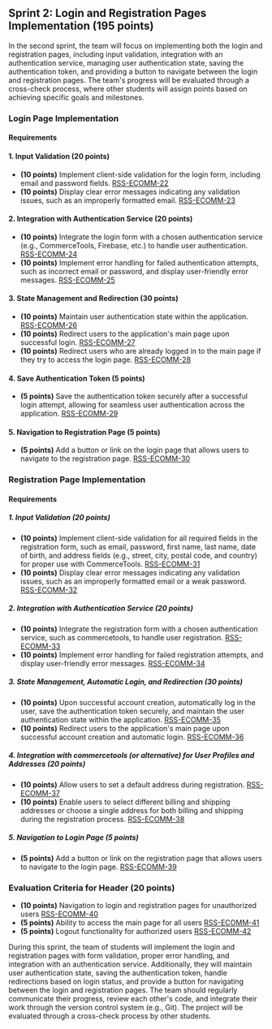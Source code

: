 ## Sprint 2: Login and Registration Pages Implementation (195 points)

In the second sprint, the team will focus on implementing both the login and registration pages, including input validation, integration with an authentication service, managing user authentication state, saving the authentication token, and providing a button to navigate between the login and registration pages. The team's progress will be evaluated through a cross-check process, where other students will assign points based on achieving specific goals and milestones.

### Login Page Implementation

#### Requirements

#### 1. Input Validation (20 points)
- **(10 points)** Implement client-side validation for the login form, including email and password fields. [RSS-ECOMM-22](./Sprint2/RSS-ECOMM-22.md)
- **(10 points)** Display clear error messages indicating any validation issues, such as an improperly formatted email. [RSS-ECOMM-23](./Sprint2/RSS-ECOMM-23.md)

#### 2. Integration with Authentication Service (20 points)
- **(10 points)** Integrate the login form with a chosen authentication service (e.g., CommerceTools, Firebase, etc.) to handle user authentication. [RSS-ECOMM-24](./Sprint2/RSS-ECOMM-24.md)
- **(10 points)** Implement error handling for failed authentication attempts, such as incorrect email or password, and display user-friendly error messages. [RSS-ECOMM-25](./Sprint2/RSS-ECOMM-25.md)

#### 3. State Management and Redirection (30 points)
- **(10 points)** Maintain user authentication state within the application. [RSS-ECOMM-26](./Sprint2/RSS-ECOMM-26.md)
- **(10 points)** Redirect users to the application's main page upon successful login. [RSS-ECOMM-27](./Sprint2/RSS-ECOMM-27.md)
- **(10 points)** Redirect users who are already logged in to the main page if they try to access the login page. [RSS-ECOMM-28](./Sprint2/RSS-ECOMM-28.md)

#### 4. Save Authentication Token (5 points)
- **(5 points)** Save the authentication token securely after a successful login attempt, allowing for seamless user authentication across the application. [RSS-ECOMM-29](./Sprint2/RSS-ECOMM-29.md)

#### 5. Navigation to Registration Page (5 points)
- **(5 points)** Add a button or link on the login page that allows users to navigate to the registration page. [RSS-ECOMM-30](./Sprint2/RSS-ECOMM-30.md)

### Registration Page Implementation

#### Requirements

##### 1. Input Validation (20 points)
- **(10 points)** Implement client-side validation for all required fields in the registration form, such as email, password, first name, last name, date of birth, and address fields (e.g., street, city, postal code, and country) for proper use with CommerceTools. [RSS-ECOMM-31](./Sprint2/RSS-ECOMM-31.md)
- **(10 points)** Display clear error messages indicating any validation issues, such as an improperly formatted email or a weak password. [RSS-ECOMM-32](./Sprint2/RSS-ECOMM-32.md)

##### 2. Integration with Authentication Service (20 points)
- **(10 points)** Integrate the registration form with a chosen authentication service, such as commercetools, to handle user registration. [RSS-ECOMM-33](./Sprint2/RSS-ECOMM-33.md)
- **(10 points)** Implement error handling for failed registration attempts, and display user-friendly error messages. [RSS-ECOMM-34](./Sprint2/RSS-ECOMM-34.md)

##### 3. State Management, Automatic Login, and Redirection (30 points)
- **(10 points)** Upon successful account creation, automatically log in the user, save the authentication token securely, and maintain the user authentication state within the application. [RSS-ECOMM-35](./Sprint2/RSS-ECOMM-35.md)
- **(10 points)** Redirect users to the application's main page upon successful account creation and automatic login. [RSS-ECOMM-36](./Sprint2/RSS-ECOMM-36.md)

##### 4. Integration with commercetools (or alternative) for User Profiles and Addresses (20 points)
- **(10 points)** Allow users to set a default address during registration. [RSS-ECOMM-37](./Sprint2/RSS-ECOMM-37.md)
- **(10 points)** Enable users to select different billing and shipping addresses or choose a single address for both billing and shipping during the registration process. [RSS-ECOMM-38](./Sprint2/RSS-ECOMM-38.md)

##### 5. Navigation to Login Page (5 points)
- **(5 points)** Add a button or link on the registration page that allows users to navigate to the login page. [RSS-ECOMM-39](./Sprint2/RSS-ECOMM-39.md)

### Evaluation Criteria for Header (20 points)

- **(10 points)** Navigation to login and registration pages for unauthorized users [RSS-ECOMM-40](./Sprint2/RSS-ECOMM-40.md)
- **(5 points)** Ability to access the main page for all users [RSS-ECOMM-41](./Sprint2/RSS-ECOMM-41.md)
- **(5 points)** Logout functionality for authorized users [RSS-ECOMM-42](./Sprint2/RSS-ECOMM-42.md)

During this sprint, the team of students will implement the login and registration pages with form validation, proper error handling, and integration with an authentication service. Additionally, they will maintain user authentication state, saving the authentication token, handle redirections based on login status, and provide a button for navigating between the login and registration pages. The team should regularly communicate their progress, review each other's code, and integrate their work through the version control system (e.g., Git). The project will be evaluated through a cross-check process by other students.